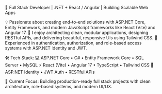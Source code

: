 <!---
- 👋 Hi, I’m @asmsayem202
- 👀 I’m interested in C#.Net, Angular and React
- 🌱 I’m currently learning ASP.NET CORE, Angular and React
- 💞️ I’m looking to collaborate on .NET Developers 
- 📫 How to reach me at asmsayem202@gmail.com
- 😄 Pronouns: Sayem
- ⚡ Fun fact: ...
  --->

<!---
asmsayem202/asmsayem202 is a ✨ special ✨ repository because its `README.md` (this file) appears on your GitHub profile.
You can click the Preview link to take a look at your changes.
--->
🚀 Full Stack Developer | .NET + React / Angular | Building Scalable Web Apps

💡 Passionate about creating end-to-end solutions with ASP.NET Core, Entity Framework, and modern JavaScript frameworks like React (Vite) and Angular 17.
🧩 I enjoy architecting clean, modular applications, designing RESTful APIs, and delivering beautiful, responsive UIs using Tailwind CSS.
🔐 Experienced in authentication, authorization, and role-based access systems with ASP.NET Identity and JWT.

🛠 Tech Stack:
💻 ASP.NET Core • C# • Entity Framework Core • SQL Server • MySQL
⚡ React (Vite) • Angular 17 • TypeScript • Tailwind CSS
🔐 ASP.NET Identity • JWT Auth • RESTful APIs

🎯 Current Focus: Building production-ready full stack projects with clean architecture, role-based systems, and modern UI/UX.
